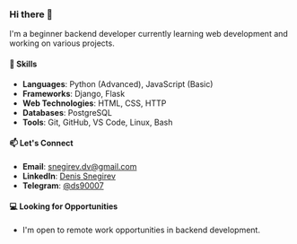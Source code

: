 ### Hi there 👋

I'm a beginner backend developer currently learning web development and working on various projects.

#### 🔨 Skills
- **Languages**: Python (Advanced), JavaScript (Basic)
- **Frameworks**: Django, Flask
- **Web Technologies**: HTML, CSS, HTTP
- **Databases**: PostgreSQL
- **Tools**: Git, GitHub, VS Code, Linux, Bash

#### 📫 Let's Connect
- **Email**: snegirev.dv@gmail.com
- **LinkedIn**: [Denis Snegirev](https://www.linkedin.com/in/denis-snegirev/)
- **Telegram**: [@ds90007](https://t.me/ds90007)

#### 💻 Looking for Opportunities
- I'm open to remote work opportunities in backend development.
